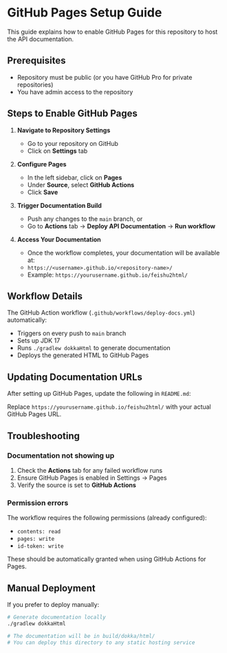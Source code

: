 # GitHub Pages Setup Guide

This guide explains how to enable GitHub Pages for this repository to host the API documentation.

## Prerequisites

- Repository must be public (or you have GitHub Pro for private repositories)
- You have admin access to the repository

## Steps to Enable GitHub Pages

1. **Navigate to Repository Settings**
   - Go to your repository on GitHub
   - Click on **Settings** tab

2. **Configure Pages**
   - In the left sidebar, click on **Pages**
   - Under **Source**, select **GitHub Actions**
   - Click **Save**

3. **Trigger Documentation Build**
   - Push any changes to the `main` branch, or
   - Go to **Actions** tab → **Deploy API Documentation** → **Run workflow**

4. **Access Your Documentation**
   - Once the workflow completes, your documentation will be available at:
   - `https://<username>.github.io/<repository-name>/`
   - Example: `https://yourusername.github.io/feishu2html/`

## Workflow Details

The GitHub Action workflow (`.github/workflows/deploy-docs.yml`) automatically:

- Triggers on every push to `main` branch
- Sets up JDK 17
- Runs `./gradlew dokkaHtml` to generate documentation
- Deploys the generated HTML to GitHub Pages

## Updating Documentation URLs

After setting up GitHub Pages, update the following in `README.md`:

Replace `https://yourusername.github.io/feishu2html/` with your actual GitHub Pages URL.

## Troubleshooting

### Documentation not showing up

1. Check the **Actions** tab for any failed workflow runs
2. Ensure GitHub Pages is enabled in Settings → Pages
3. Verify the source is set to **GitHub Actions**

### Permission errors

The workflow requires the following permissions (already configured):
- `contents: read`
- `pages: write`
- `id-token: write`

These should be automatically granted when using GitHub Actions for Pages.

## Manual Deployment

If you prefer to deploy manually:

```bash
# Generate documentation locally
./gradlew dokkaHtml

# The documentation will be in build/dokka/html/
# You can deploy this directory to any static hosting service
```

